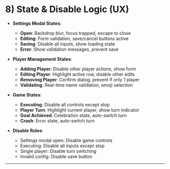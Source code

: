 # 8) State & Disable Logic (UX)

* **Settings Modal States**:
  * **Open**: Backdrop blur, focus trapped, escape to close
  * **Editing**: Form validation, save/cancel buttons active
  * **Saving**: Disable all inputs, show loading state
  * **Error**: Show validation messages, prevent save

* **Player Management States**:
  * **Adding Player**: Disable other player actions, show form
  * **Editing Player**: Highlight active row, disable other edits
  * **Removing Player**: Confirm dialog, prevent if only 1 player
  * **Validating**: Real-time name validation, emoji selection

* **Game States**:
  * **Executing**: Disable all controls except stop
  * **Player Turn**: Highlight current player, show turn indicator
  * **Goal Achieved**: Celebration state, auto-switch turn
  * **Crash**: Error state, auto-switch turn

* **Disable Rules**:
  * Settings modal open: Disable game controls
  * Executing: Disable all inputs except stop
  * Single player: Disable turn switching
  * Invalid config: Disable save button

---


